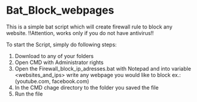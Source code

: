# Bat_Block_webpages
This is a simple bat script which will create firewall rule to block any website.
!!Attention, works only if you do not have antivirus!!


To start the Script, simply do following steps:
1) Download to any of your folders
2) Open CMD with Administrator rights
3) Open the Firewall_block_ip_adresses.bat with Notepad and into variable <websites_and_ips> write any webpage you would like to block ex.: (youtube.com, facebook.com)
4) In the CMD chage directory to the folder you saved the file
5) Run the file
